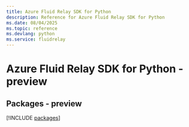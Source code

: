```yaml
---
title: Azure Fluid Relay SDK for Python
description: Reference for Azure Fluid Relay SDK for Python
ms.date: 08/04/2025
ms.topic: reference
ms.devlang: python
ms.service: fluidrelay
---
```

# Azure Fluid Relay SDK for Python - preview
## Packages - preview
[!INCLUDE [packages](fluid-relay-index.md)]